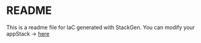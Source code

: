 # README
This is a readme file for IaC generated with StackGen.
You can modify your appStack -> [here](http://main.dev.stackgen.com/appstacks/6018dca6-a7c3-4b4e-bc3b-5e3e65c435a2)
